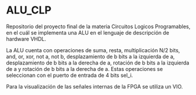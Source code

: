 # ALU_CLP

Repositorio del proyecto final de la materia Circuitos Logicos Programables, en el cuál se implementa una ALU en el lenguaje de descripción de hardware VHDL. 

La ALU cuenta con operaciones de suma, resta, multiplicación N/2 bits, and, or, xor, not a, not b, desplazamiento de b bits a la izquierda de a, desplazamiento de b bits a la derecha de a, rotación de b bits a la izquierda de a y rotación de b bits a la derecha de a. Estas operaciones se seleccionan con el puerto de entrada de 4 bits sel_i.

Para la visualización de las señales internas de la FPGA se utiliza un VIO.
